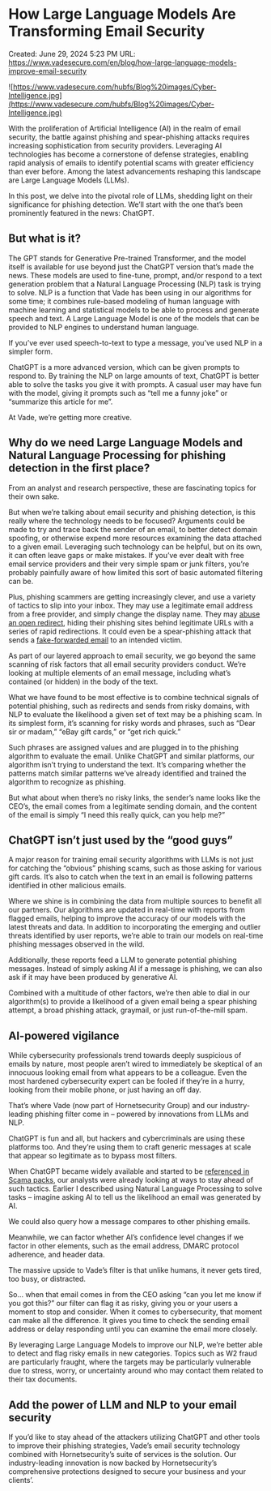 # How Large Language Models Are Transforming Email Security

Created: June 29, 2024 5:23 PM
URL: https://www.vadesecure.com/en/blog/how-large-language-models-improve-email-security

![https://www.vadesecure.com/hubfs/Blog%20images/Cyber-Intelligence.jpg](https://www.vadesecure.com/hubfs/Blog%20images/Cyber-Intelligence.jpg)

With the proliferation of Artificial Intelligence (AI) in the realm of email security, the battle against phishing and spear-phishing attacks requires increasing sophistication from security providers. Leveraging AI technologies has become a cornerstone of defense strategies, enabling rapid analysis of emails to identify potential scams with greater efficiency than ever before. Among the latest advancements reshaping this landscape are Large Language Models (LLMs).

In this post, we delve into the pivotal role of LLMs, shedding light on their significance for phishing detection. We’ll start with the one that’s been prominently featured in the news: ChatGPT.

## But what is it?

The GPT stands for Generative Pre-trained Transformer, and the model itself is available for use beyond just the ChatGPT version that’s made the news. These models are used to fine-tune, prompt, and/or respond to a text generation problem that a Natural Language Processing (NLP) task is trying to solve. NLP is a function that Vade has been using in our algorithms for some time; it combines rule-based modeling of human language with machine learning and statistical models to be able to process and generate speech and text. A Large Language Model is one of the models that can be provided to NLP engines to understand human language.

If you’ve ever used speech-to-text to type a message, you’ve used NLP in a simpler form.

ChatGPT is a more advanced version, which can be given prompts to respond to. By training the NLP on large amounts of text, ChatGPT is better able to solve the tasks you give it with prompts. A casual user may have fun with the model, giving it prompts such as “tell me a funny joke” or “summarize this article for me”.

At Vade, we’re getting more creative.

## Why do we need Large Language Models and Natural Language Processing for phishing detection in the first place?

From an analyst and research perspective, these are fascinating topics for their own sake.

But when we’re talking about email security and phishing detection, is this really where the technology needs to be focused? Arguments could be made to try and trace back the sender of an email, to better detect domain spoofing, or otherwise expend more resources examining the data attached to a given email. Leveraging such technology can be helpful, but on its own, it can often leave gaps or make mistakes. If you’ve ever dealt with free email service providers and their very simple spam or junk filters, you’re probably painfully aware of how limited this sort of basic automated filtering can be.

Plus, phishing scammers are getting increasingly clever, and use a variety of tactics to slip into your inbox. They may use a legitimate email address from a free provider, and simply change the display name. They may [abuse an open redirect](https://www.vadesecure.com/en/blog/open-redirect-attack), hiding their phishing sites behind legitimate URLs with a series of rapid redirections. It could even be a spear-phishing attack that sends a [fake-forwarded email](https://www.vadesecure.com/en/blog/spear-phishing-scams-fake-emails) to an intended victim.

As part of our layered approach to email security, we go beyond the same scanning of risk factors that all email security providers conduct. We’re looking at multiple elements of an email message, including what’s contained (or hidden) in the body of the text.

What we have found to be most effective is to combine technical signals of potential phishing, such as redirects and sends from risky domains, with NLP to evaluate the likelihood a given set of text may be a phishing scam. In its simplest form, it’s scanning for risky words and phrases, such as “Dear sir or madam,” “eBay gift cards,” or “get rich quick.”

Such phrases are assigned values and are plugged in to the phishing algorithm to evaluate the email. Unlike ChatGPT and similar platforms, our algorithm isn’t trying to understand the text. It’s comparing whether the patterns match similar patterns we’ve already identified and trained the algorithm to recognize as phishing.

But what about when there’s no risky links, the sender’s name looks like the CEO’s, the email comes from a legitimate sending domain, and the content of the email is simply “I need this really quick, can you help me?”

## ChatGPT isn’t just used by the “good guys”

A major reason for training email security algorithms with LLMs is not just for catching the “obvious” phishing scams, such as those asking for various gift cards. It’s also to catch when the text in an email is following patterns identified in other malicious emails.

Where we shine is in combining the data from multiple sources to benefit all our partners. Our algorithms are updated in real-time with reports from flagged emails, helping to improve the accuracy of our models with the latest threats and data. In addition to incorporating the emerging and outlier threats identified by user reports, we’re able to train our models on real-time phishing messages observed in the wild.

Additionally, these reports feed a LLM to generate potential phishing messages. Instead of simply asking AI if a message is phishing, we can also ask if it may have been produced by generative AI.

Combined with a multitude of other factors, we’re then able to dial in our algorithm(s) to provide a likelihood of a given email being a spear phishing attempt, a broad phishing attack, graymail, or just run-of-the-mill spam.

## AI-powered vigilance

While cybersecurity professionals trend towards deeply suspicious of emails by nature, most people aren’t wired to immediately be skeptical of an innocuous looking email from what appears to be a colleague. Even the most hardened cybersecurity expert can be fooled if they’re in a hurry, looking from their mobile phone, or just having an off day.

That’s where Vade (now part of Hornetsecurity Group) and our industry-leading phishing filter come in – powered by innovations from LLMs and NLP.

ChatGPT is fun and all, but hackers and cybercriminals are using these platforms too. And they’re using them to craft generic messages at scale that appear so legitimate as to bypass most filters.

When ChatGPT became widely available and started to be [referenced in Scama packs](https://www.vadesecure.com/en/blog/scama), our analysts were already looking at ways to stay ahead of such tactics. Earlier I described using Natural Language Processing to solve tasks – imagine asking AI to tell us the likelihood an email was generated by AI.

We could also query how a message compares to other phishing emails.

Meanwhile, we can factor whether AI’s confidence level changes if we factor in other elements, such as the email address, DMARC protocol adherence, and header data.

The massive upside to Vade’s filter is that unlike humans, it never gets tired, too busy, or distracted.

So… when that email comes in from the CEO asking “can you let me know if you got this?” our filter can flag it as risky, giving you or your users a moment to stop and consider. When it comes to cybersecurity, that moment can make all the difference. It gives you time to check the sending email address or delay responding until you can examine the email more closely.

By leveraging Large Language Models to improve our NLP, we’re better able to detect and flag risky emails in new categories. Topics such as W2 fraud are particularly fraught, where the targets may be particularly vulnerable due to stress, worry, or uncertainty around who may contact them related to their tax documents.

## Add the power of LLM and NLP to your email security

If you’d like to stay ahead of the attackers utilizing ChatGPT and other tools to improve their phishing strategies, Vade’s email security technology combined with Hornetsecurity’s suite of services is the solution. Our industry-leading innovation is now backed by Hornetsecurity’s comprehensive protections designed to secure your business and your clients’.
